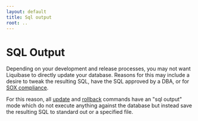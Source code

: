 ```yaml
---
layout: default
title: Sql output
root: ..
---
```


# SQL Output #

Depending on your development and release processes, you may not want Liquibase to directly update your database.  Reasons for this may include a desire to tweak the resulting SQL, have the SQL approved by a DBA, or for [SOX compliance](http://blog.liquibase.org/2007/07/sox-compliance-and-database-refactoring.html).

For this reason, all [update](update.html) and [rollback](rollback.html) commands have an "sql output" mode which do not execute anything against the database but instead save the resulting SQL to standard out or a specified file.